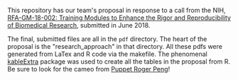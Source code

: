 This repository has our team's proposal in response to a call from the NIH,
[RFA-GM-18-002: Training Modules to Enhance the Rigor and Reproducibility of Biomedical Research](https://grants.nih.gov/grants/guide/rfa-files/RFA-GM-18-002.html), 
submitted in June 2018.

The final, submitted files are all in the `pdf` directory. The heart of the proposal is the "research_approach" in that directory. All these pdfs were 
generated from LaTex and R code via the makefile. The phenomenal [kableExtra](https://haozhu233.github.io/kableExtra/) package
was used to create all the tables in the proposal from R. Be sure to look for the cameo from [Puppet Roger Peng](https://twitter.com/puppetpeng?lang=en)!

